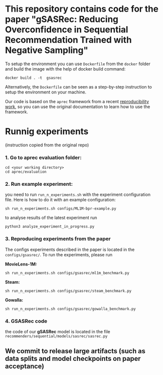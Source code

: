 # This repository contains code for the paper "gSASRec: Reducing Overconfidence in Sequential Recommendation Trained with Negative Sampling"

To setup the environment you can use `Dockerfile` from the `docker` folder and build the image with the help of docker build command:

```
docker build . -t  gsasrec
```

Alternatively, the `Dockerfile` can be seen as a step-by-step instruction to setup the environment on your machine. 

Our code is based on the `aprec` framework from a recent [reproducibility work](https://github.com/asash/bert4rec_repro), so you can use the original documentation to learn how to use the framework. 

# Runnig experiments
(instruction copied from the original repo)

### 1.  Go to aprec evaluation folder: 
```
cd <your working directory>
cd aprec/evaluation
```

### 2. Run example experiment: 
you need to run `run_n_experiments.sh` with the experiment configuration file. Here is how to do it with an example configuration: 


```
sh run_n_experiments.sh configs/ML1M-bpr-example.py
```
to analyse results of the latest experiment run 

```
python3 analyze_experiment_in_progress.py
```

### 3. Reproducing experiments from the paper
The configs experiments described in the paper is located in the `configs/gsasrec/`. 
To run the experiments, please run

**MovieLens-1M:**

```
sh run_n_experiments.sh configs/gsasrec/ml1m_benchmark.py
```

**Steam:**

```
sh run_n_experiments.sh configs/gsasrec/steam_benchmark.py
```
**Gowalla:**

```
sh run_n_experiments.sh configs/gsasrec/gowalla_benchmark.py
```
### 4. GSASRec code
the code of our **gSASRec** model is located in the file `recommenders/sequential/models/sasrec/sasrec.py`


## We commit to release large artifacts (such as data splits and model checkpoints on paper acceptance)
